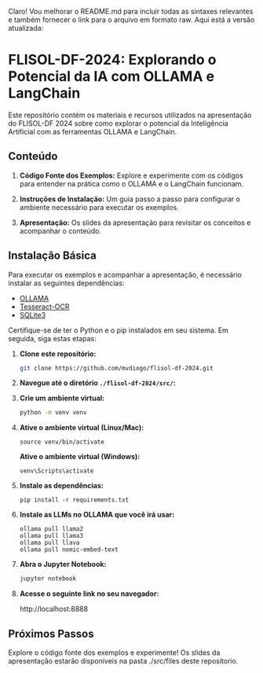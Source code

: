 Claro! Vou melhorar o README.md para incluir todas as sintaxes relevantes e também fornecer o link para o arquivo em formato raw. Aqui está a versão atualizada:

# FLISOL-DF-2024: Explorando o Potencial da IA com OLLAMA e LangChain

Este repositório contém os materiais e recursos utilizados na apresentação do FLISOL-DF 2024 sobre como explorar o potencial da Inteligência Artificial com as ferramentas OLLAMA e LangChain.

## Conteúdo

1. **Código Fonte dos Exemplos:**
   Explore e experimente com os códigos para entender na prática como o OLLAMA e o LangChain funcionam.

2. **Instruções de Instalação:**
   Um guia passo a passo para configurar o ambiente necessário para executar os exemplos.

3. **Apresentação:**
   Os slides da apresentação para revisitar os conceitos e acompanhar o conteúdo.

## Instalação Básica

Para executar os exemplos e acompanhar a apresentação, é necessário instalar as seguintes dependências:

- [OLLAMA](https://ollama.com/download)
- [Tesseract-OCR](https://tesseract-ocr.github.io/tessdoc/Installation.html)
- [SQLite3](https://www.sqlite.org/)

Certifique-se de ter o Python e o pip instalados em seu sistema. Em seguida, siga estas etapas:

1. **Clone este repositório:**

   ```bash
   git clone https://github.com/mvdiogo/flisol-df-2024.git
   ```

2. **Navegue até o diretório `./flisol-df-2024/src/`:**

3. **Crie um ambiente virtual:**

   ```bash
   python -m venv venv
   ```

4. **Ative o ambiente virtual (Linux/Mac):**

   ```
   source venv/bin/activate
   ```

   **Ative o ambiente virtual (Windows):**

   ```
   venv\Scripts\activate
   ```

5. **Instale as dependências:**

   ```
   pip install -r requirements.txt
   ```

6. **Instale as LLMs no OLLAMA que você irá usar:**

   ```
   ollama pull llama2
   ollama pull llama3
   ollama pull llava
   ollama pull nomic-embed-text
   ```

7. **Abra o Jupyter Notebook:**

   ```bash
   jupyter notebook
   ```

8. **Acesse o seguinte link no seu navegador:**

   http://localhost:8888

## Próximos Passos

Explore o código fonte dos exemplos e experimente! Os slides da apresentação estarão disponíveis na pasta ./src/files deste repositorio.